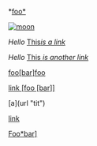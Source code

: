 <p><a href="./target.md"></a></p><p>*<a href="/uri">foo*</a></p><p><a href="/uri"><img src="moon.jpg" alt="moon" /></a></p><p><em>Hello</em> <a href="https://www.sun.com">This<em>is a link</a></em></p><p><em>Hello</em> <a href="https://www.sun.com">This <em>is another link</a></em></p><p><a href="/url">foo[bar]foo</a></p><p><a href="/url2">link [foo [bar]]</a></p><p>[a](url &quot;tit&quot;)</p><p><a href="foo%20b%C3%A4">link</a></p><p><a href="my_(url)" title="title (with parens)">Foo*bar]</a></p>
